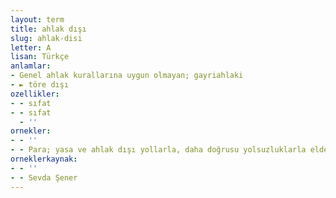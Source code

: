 ```yaml
---
layout: term
title: ahlak dışı
slug: ahlak-disi
letter: A
lisan: Türkçe
anlamlar:
- Genel ahlak kurallarına uygun olmayan; gayriahlaki
- ► töre dışı
ozellikler:
- - sıfat
- - sıfat
  - ''
ornekler:
- - ''
- - Para; yasa ve ahlak dışı yollarla, daha doğrusu yolsuzluklarla elde edilmektedir.
orneklerkaynak:
- - ''
- - Sevda Şener
---
```

